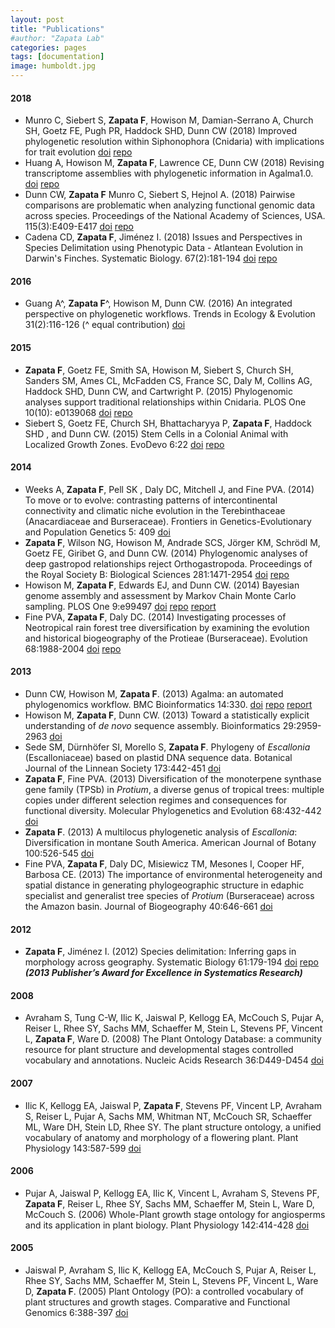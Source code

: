 ```yaml
---
layout: post
title: "Publications"
#author: "Zapata Lab"
categories: pages
tags: [documentation]
image: humboldt.jpg
---
```


#### 2018
* Munro C, Siebert S, **Zapata F**, Howison M, Damian-Serrano A, Church SH, Goetz FE, Pugh PR, Haddock SHD, Dunn CW (2018) Improved phylogenetic resolution within Siphonophora (Cnidaria) with implications for trait evolution [doi](https://www.biorxiv.org/content/early/2018/01/20/251116) [repo](https://github.com/caseywdunn/siphonophore_phylogeny_2017)
* Huang A, Howison M, **Zapata F**, Lawrence CE, Dunn CW (2018) Revising transcriptome assemblies with phylogenetic information in Agalma1.0. [doi](https://www.biorxiv.org/content/early/2017/10/12/202416) [repo](https://github.com/caseywdunn/ms_treeinform)
* Dunn CW, **Zapata F** Munro C, Siebert S, Hejnol A. (2018) Pairwise comparisons are problematic when analyzing functional genomic data across species. Proceedings of the National Academy of Sciences, USA. 115(3):E409-E417 [doi](http://dx.doi.org/10.1073/pnas.1707515115) [repo](https://github.com/caseywdunn/comparative_expression_2017)
* Cadena CD, **Zapata F**, Jiménez I. (2018) Issues and Perspectives in Species Delimitation using Phenotypic Data - Atlantean Evolution in Darwin's Finches. Systematic Biology. 67(2):181-194 [doi](https://academic.oup.com/sysbio/article/4102004/Issues-and-Perspectives-in-Species-Delimitation) [repo](https://github.com/zapataf/geospiza_morphology_2017)

#### 2016
* Guang A^, **Zapata F**^, Howison M, Dunn CW. (2016) An integrated perspective on phylogenetic workflows. Trends in Ecology & Evolution 31(2):116-126 (^ equal contribution) [doi](http://dx.doi.org/10.1016/j.tree.2015.12.007)

#### 2015
* **Zapata F**, Goetz FE, Smith SA, Howison M, Siebert S, Church SH, Sanders SM, Ames CL, McFadden CS, France SC, Daly M, Collins AG, Haddock SHD, Dunn CW, and Cartwright P. (2015) Phylogenomic analyses support traditional relationships within Cnidaria. PLOS One 10(10): e0139068 [doi](http://dx.doi.org/10.1371/journal.pone.0139068) [repo](https://bitbucket.org/caseywdunn/cnidaria2014)
* Siebert S, Goetz FE, Church SH, Bhattacharyya P, **Zapata F**, Haddock SHD , and Dunn CW. (2015) Stem Cells in a Colonial Animal with Localized Growth Zones. EvoDevo 6:22 [doi](http://dx.doi.org/10.1186/s13227-015-0018-2) [repo](https://bitbucket.org/caseywdunn/siebert_etal)

#### 2014
* Weeks A, **Zapata F**, Pell SK , Daly DC, Mitchell J, and Fine PVA. (2014) To move or to evolve: contrasting patterns of intercontinental connectivity and climatic niche evolution in the Terebinthaceae (Anacardiaceae and Burseraceae). Frontiers in Genetics-Evolutionary and Population Genetics 5: 409 [doi](http://dx.doi.org/10.3389/fgene.2014.00409)
* **Zapata F**, Wilson NG, Howison M, Andrade SCS, Jörger KM, Schrödl M, Goetz FE, Giribet G, and Dunn CW. (2014) Phylogenomic analyses of deep gastropod relationships reject Orthogastropoda. Proceedings of the Royal Society B: Biological Sciences 281:1471-2954 [doi](http://dx.doi.org/10.1098/rspb.2014.1739) [repo](https://bitbucket.org/caseywdunn/gastropoda)
* Howison M, **Zapata F**, Edwards EJ, and Dunn CW. (2014) Bayesian genome assembly and assessment by Markov Chain Monte Carlo sampling. PLOS One 9:e99497 [doi](http://dx.doi.org/10.1371/journal.pone.0099497) [repo](https://bitbucket.org/mhowison/gabi) [report](https://web3.ccv.brown.edu/mhowison/gabi-report/)
* Fine PVA, **Zapata F**, Daly DC. (2014) Investigating processes of Neotropical rain forest tree diversification by examining the evolution and historical biogeography of the Protieae (Burseraceae). Evolution 68:1988-2004 [doi](http://dx.doi.org/10.1111/evo.12414) [repo](https://bitbucket.org/fzapata/protieae_phylogeny_2014)

#### 2013
* Dunn CW, Howison M, **Zapata F**. (2013) Agalma: an automated phylogenomics workflow. BMC Bioinformatics 14:330. [doi](http://dx.doi.org/10.1186/1471-2105-14-330) [repo](https://bitbucket.org/caseywdunn/agalma) [report](https://bitbucket.org/caseywdunn/dunnhowisonzapata2013)
* Howison M, **Zapata F**, Dunn CW. (2013) Toward a statistically explicit understanding of *de novo* sequence assembly. Bioinformatics 29:2959-2963 [doi](http://dx.doi.org/10.1093/bioinformatics/btt525)
* Sede SM, Dürnhöfer SI, Morello S, **Zapata F**. Phylogeny of *Escallonia* (Escalloniaceae) based on plastid DNA sequence data. Botanical Journal of the Linnean Society 173:442-451 [doi](http://dx.doi.org/10.1111/boj.12091)
* **Zapata F**, Fine PVA. (2013) Diversification of the monoterpene synthase gene family (TPSb) in *Protium*, a diverse genus of tropical trees: multiple copies under different selection regimes and consequences for functional diversity. Molecular Phylogenetics and Evolution 68:432-442 [doi](http://dx.doi.org/10.1016/j.ympev.2013.04.024)
* **Zapata F**. (2013) A multilocus phylogenetic analysis of *Escallonia*: Diversification in montane South America. American Journal of Botany 100:526-545 [doi](http://dx.doi.org/10.3732/ajb.1200297)
* Fine PVA, **Zapata F**, Daly DC, Misiewicz TM, Mesones I, Cooper HF, Barbosa CE. (2013) The importance of environmental heterogeneity and spatial distance in generating phylogeographic structure in edaphic specialist and generalist tree species of *Protium* (Burseraceae) across the Amazon basin. Journal of Biogeography 40:646-661 [doi](http://dx.doi.org/10.1111/j.1365-2699.2011.02645.x)

#### 2012
* **Zapata F**, Jiménez I. (2012) Species delimitation: Inferring gaps in morphology across geography. Systematic Biology 61:179-194 [doi](http://dx.doi.org/10.1093/sysbio/syr084}) [repo](https://bitbucket.org/fzapata/sysbio2012gapsgeography)
***(2013 Publisher’s Award for Excellence in Systematics Research)***

#### 2008
* Avraham S, Tung C-W, Ilic K, Jaiswal P, Kellogg EA, McCouch S, Pujar A, Reiser L, Rhee SY, Sachs MM, Schaeffer M, Stein L, Stevens PF, Vincent L, **Zapata F**, Ware D. (2008) The Plant Ontology Database: a community resource for plant structure and developmental stages controlled vocabulary and annotations. Nucleic Acids Research 36:D449-D454 [doi](http://dx.doi.org/10.1093/nar/gkm908)

#### 2007
* Ilic K, Kellogg EA, Jaiswal P, **Zapata F**, Stevens PF, Vincent LP, Avraham S, Reiser L, Pujar A, Sachs MM, Whitman NT, McCouch SR, Schaeffer ML, Ware DH, Stein LD, Rhee SY. The plant structure ontology, a unified vocabulary of anatomy and morphology of a flowering plant. Plant Physiology 143:587-599 [doi](http://dx.doi.org/10.1104/pp.106.092825)

#### 2006
* Pujar A, Jaiswal P, Kellogg EA, Ilic K, Vincent L, Avraham S, Stevens PF, **Zapata F**, Reiser L, Rhee SY, Sachs MM, Schaeffer M, Stein L, Ware D, McCouch S. (2006) Whole-Plant growth stage ontology for angiosperms and its application in plant biology. Plant Physiology 142:414-428 [doi](http://dx.doi.org/10.1104/pp.106.085720)

#### 2005
* Jaiswal P, Avraham S, Ilic K, Kellogg EA, McCouch S, Pujar A, Reiser L, Rhee SY, Sachs MM, Schaeffer M, Stein L, Stevens PF, Vincent L, Ware D, **Zapata F**. (2005) Plant Ontology (PO): a controlled vocabulary of plant structures and growth stages. Comparative and Functional Genomics 6:388-397 [doi](http://dx.doi.org/10.1002/cfg.496)
